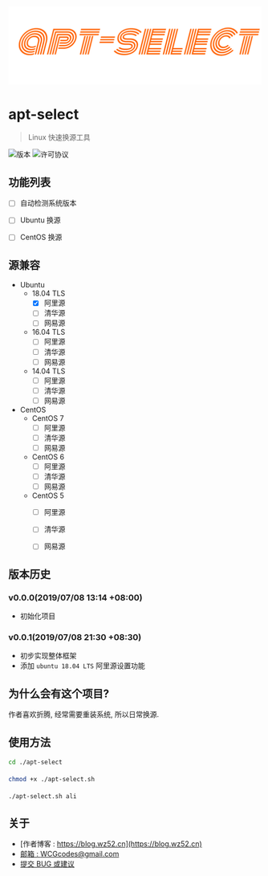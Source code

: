 
![logo][1]

# apt-select

>  Linux 快速换源工具

![版本][2] ![许可协议][3]



## 功能列表

- [ ] 自动检测系统版本
- [ ] Ubuntu 换源
- [ ] CentOS 换源




## 源兼容

- Ubuntu
  - 18.04 TLS
    - [x] 阿里源
    - [ ] 清华源
    - [ ] 网易源
  - 16.04 TLS
    - [ ] 阿里源
    - [ ] 清华源
    - [ ] 网易源
  - 14.04 TLS
    - [ ] 阿里源
    - [ ] 清华源
    - [ ] 网易源
- CentOS
  - CentOS 7
    - [ ] 阿里源
    - [ ] 清华源
    - [ ] 网易源
  - CentOS 6
    - [ ] 阿里源
    - [ ] 清华源
    - [ ] 网易源
  - CentOS 5
    - [ ] 阿里源
    - [ ] 清华源
    - [ ] 网易源



## 版本历史

### v0.0.0(2019/07/08 13:14 +08:00)

 - 初始化项目

### v0.0.1(2019/07/08 21:30 +08:30)

- 初步实现整体框架
- 添加 `ubuntu 18.04 LTS` 阿里源设置功能



## 为什么会有这个项目?

作者喜欢折腾, 经常需要重装系统, 所以日常换源.



## 使用方法

```sh
cd ./apt-select

chmod +x ./apt-select.sh

./apt-select.sh ali
```



## 关于

 - [作者博客 : https://blog.wz52.cn](https://blog.wz52.cn)
 - [邮箱 : WCGcodes@gmail.com](mailto:wcgcodes@gmail.com)
 - [提交 BUG 或建议](https://github.com/wzblog/apt-select/issues)

[1]: ./apt-select.png
[2]: https://img.shields.io/badge/apt--select-v0.0.0-blue.svg
[3]: https://img.shields.io/badge/license-MIT-blue.svg

